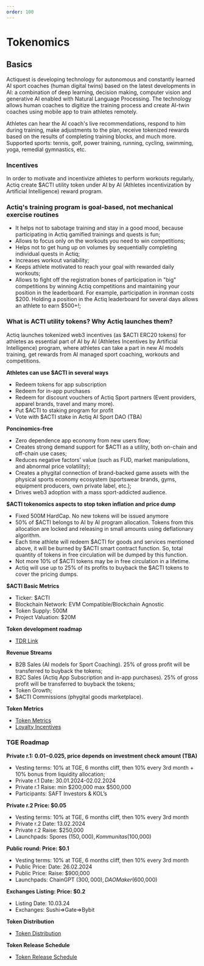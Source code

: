 ```yaml
---
order: 100
---
```

# Tokenomics

## Basics

Actiquest is developing technology for autonomous and constantly learned AI sport coaches (human digital twins) based on the latest developments in AI: a combination of deep learning, decision making, computer vision and generative AI enabled with Natural Language Processing. The technology allows human coaches to digitize the training process and create AI-twin coaches using mobile app to train athletes remotely. 

Athletes can hear the AI coach's live recommendations, respond to him during training, make adjustments to the plan, receive tokenized rewards based on the results of completing training blocks, and much more. Supported sports: tennis, golf, power training, running, cycling, swimming, yoga, remedial gymnastics, etc. 

### Incentives
In order to motivate and incentivize athletes to perform workouts regularly, Actiq create $ACTI utility token under AI by AI (Athletes incentivization by Artificial Intelligence) reward program.

### Actiq's training program is goal-based, not mechanical exercise routines
- It helps not to sabotage training and stay in a good mood, because participating in Actiq gamified trainings and quests is fun;
- Allows to focus only on the workouts you need to win competitions;
- Helps not to get hung up on volumes by sequentially completing individual quests in Actiq;
- Increases workout variability;
- Keeps athlete motivated to reach your goal with rewarded daily workouts;
- Allows to fight off the registration bones of participation in "big" competitions by winning Actiq competitions and maintaining your position in the leaderboard. For example, participation in ironman costs $200. Holding a position in the Actiq leaderboard for several days allows an athlete to earn $500+!;

### What is ACTI utility tokens? Why Actiq launches them?

Actiq launches tokenized web3 incentives (as $ACTI ERC20 tokens) for athletes as essential part of AI by AI (Athletes Incentives by Artificial Intelligence) program, where athletes can take a part in new AI models training, get rewards from AI managed sport coaching, workouts and competitions.

**Athletes can use $ACTI in several ways**
- Redeem tokens for app subscription
- Redeem for in-app purchases
- Redeem for discount vouchers of Actiq Sport partners (Event providers, apparel brands, travel and many more).
- Put $ACTI to staking program for profit
- Vote with $ACTI stake in Actiq AI Sport DAO (TBA)
  
**Poncinomics-free**
- Zero dependence app economy from new users flow;
- Creates strong demand support for $ACTI as a utility, both on-chain and off-chain use cases;
- Reduces negative factors' value (such as FUD, market manipulations, and abnormal price volatility);
- Creates a phygital connection of brand-backed game assets with the physical sports economy ecosystem (sportswear brands, gyms, equipment producers, own private label, etc.);
- Drives web3 adoption with a mass sport-addicted audience.

**$ACTI tokenomics aspects to stop token inflation and price dump**
- Fixed 500M HardCap. No new tokens will be issued anymore
- 50% of $ACTI belongs to AI by AI program allocation. Tokens from this allocation are locked and releasing in small amounts using deflationary algorithm.
- Each time athlete will redeem $ACTI for goods and services mentioned above, it will be burned by $ACTI smart contract function. So, total quantity of tokens in free circulation will be dumped by this function.
- Not more 10% of $ACTI tokens may be in free circulation in a lifetime. 
- Actiq will use up to 25% of its profits to buyback the $ACTI tokens to cover the pricing dumps.

**$ACTI Basic Metrics**
- Ticker: $ACTI
- Blockchain Network: EVM Compatible/Blockchain Agnostic
- Token Supply: 500M
- Project Valuation: $20M

**Token development roadmap**

- [TDR Link](https://docs.google.com/spreadsheets/d/1NXFqrQCVYKylyNwHHv0B6VHdFztgz_QxuhIcvVkSCn4/edit?usp=sharing "Token Development Roadmap") 

**Revenue Streams**
- B2B Sales (AI models for Sport Coaching). 25% of gross profit will be transferred to buyback the tokens;
- B2С Sales (Actiq App Subscription and in-app purchases). 25% of gross profit will be transferred to buyback the tokens; 
- Token Growth;
- $ACTI Commissions (phygital goods marketplace).

**Token Metrics**
- [Token Metrics](https://docs.google.com/spreadsheets/d/1S8hAbWMAtGXQprKvNoLxoWh77zdW88e9N-9wLEliWiE/edit#gid=242255297 "Token Metrics")
- [Loyalty Incentives](https://docs.google.com/spreadsheets/d/1NXFqrQCVYKylyNwHHv0B6VHdFztgz_QxuhIcvVkSCn4/edit#gid=2082490343 "Loyalty Incentives") 

### TGE Roadmap 

**Private r.1: $0.01-$0.025, price depends on investment check amount (TBA)**
- Vesting terms: 10% at TGE, 6 months cliff,  then 10% every 3rd month + 10% bonus from liquidity allocation;
- Private r.1 Date: 30.01.2024-02.02.2024
- Private r.1 Raise: min $200,000 max $500,000
- Participants: SAFT Investors & KOL’s

**Private r.2 Price: $0.05**
- Vesting terms: 10% at TGE, 6 months cliff,  then 10% every 3rd month
- Private r.2 Date: 13.02.2024
- Private r.2 Raise: $250,000
- Launchpads: Spores ($150,000), Kommunitas ($100,000)

**Public round: Price: $0.1**
- Vesting terms: 10% at TGE, 6 months cliff,  then 10% every 3rd month
- Public Price: Date:  26.02.2024
- Public Price: Raise:  $900,000
- Launchpads: ChainGPT ($300,000), DAOMaker ($600,000)

**Exchanges Listing: Price: $0.2**
- Listing Date: 10.03.24
- Exchanges: Sushi=>Gate=>Bybit

**Token Distribution**
- [Token Distribution](https://docs.google.com/spreadsheets/d/1NXFqrQCVYKylyNwHHv0B6VHdFztgz_QxuhIcvVkSCn4/edit#gid=2082490343 "Token Distribution")

**Token Release Schedule**
- [Token Release Schedule](https://docs.google.com/spreadsheets/d/1NXFqrQCVYKylyNwHHv0B6VHdFztgz_QxuhIcvVkSCn4/edit#gid=2082490343 "Token Release Schedule")










